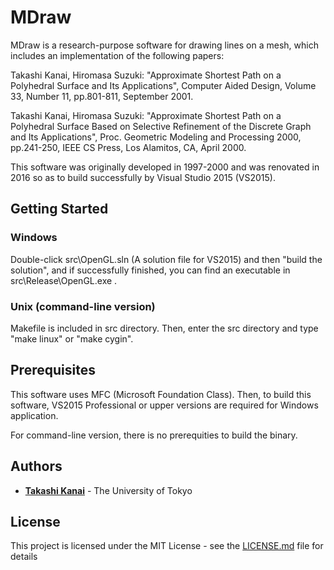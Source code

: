 # MDraw

MDraw is a research-purpose software for drawing lines on a mesh, which includes an implementation of the following papers:

Takashi Kanai, Hiromasa Suzuki:
"Approximate Shortest Path on a Polyhedral Surface and Its Applications",
Computer Aided Design, Volume 33, Number 11, pp.801-811, September 2001.

Takashi Kanai, Hiromasa Suzuki:
"Approximate Shortest Path on a Polyhedral Surface Based on Selective Refinement of the Discrete Graph and Its Applications",
Proc. Geometric Modeling and Processing 2000, pp.241-250, IEEE CS Press, Los Alamitos, CA, April 2000.

This software was originally developed in 1997-2000 and was renovated in 2016 so as to build successfully by Visual Studio 2015 (VS2015).

## Getting Started

### Windows

Double-click src\OpenGL.sln (A solution file for VS2015) and then "build the solution", and if successfully finished, you can find an executable in src\Release\OpenGL.exe .

### Unix (command-line version)

Makefile is included in src directory. Then, enter the src directory and type "make linux" or "make cygin".

## Prerequisites

This software uses MFC (Microsoft Foundation Class). Then, to build this software, VS2015 Professional or upper versions are required for Windows application.

For command-line version, there is no prerequities to build the binary.

## Authors

* **[Takashi Kanai](https://graphics.c.u-tokyo.ac.jp/hp/en/)** - The University of Tokyo

## License

This project is licensed under the MIT License - see the [LICENSE.md](LICENSE.md) file for details

